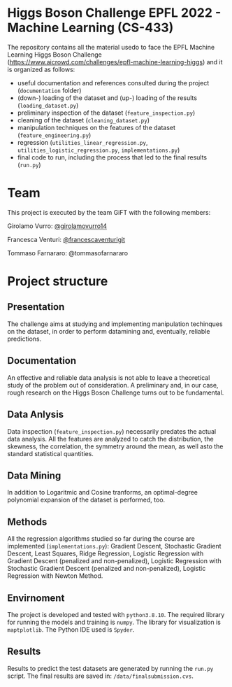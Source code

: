 # Higgs Boson Challenge EPFL 2022 - Machine Learning (CS-433)
The repository contains all the material usedo to face the EPFL Machine Learning Higgs Boson Challenge (https://www.aicrowd.com/challenges/epfl-machine-learning-higgs) and it is organized as follows:
 - useful documentation and references consulted during the project (`documentation` folder)
 - (down-) loading of the dataset and (up-) loading of the results (`loading_dataset.py`)
 - preliminary inspection of the dataset (`feature_inspection.py`)
 - cleaning of the dataset (`cleaning_dataset.py`)
 - manipulation techniques on the features of the dataset (`feature_engineering.py`)
 - regression (`utilities_linear_regression.py`, `utilities_logistic_regression.py`, `implementations.py`)
 - final code to run, including the process that led to the final results (`run.py`)

# Team
This project is executed by the team GiFT with the following members:

Girolamo Vurro: [@girolamovurro14](https://github.com/girolamovurro14)

Francesca Venturi: [@francescaventurigit](https://github.com/francescaventurigit)

Tommaso Farnararo: @tommasofarnararo


# Project structure

## Presentation
The challenge aims at studying and  implementing manipulation techinques on the dataset, in order to perform datamining and, eventually, reliable predictions.

## Documentation
An effective and reliable data analysis is not able to leave a theoretical study of the problem out of consideration. A preliminary and, in our case, rough research on the Higgs Boson Challenge turns out to be fundamental. 

## Data Anlysis
Data inspection (`feature_inspection.py`) necessarily predates the actual data analysis. All the features are analyzed to catch the distribution, the skewness, the correlation, the symmetry around the mean, as well asto the standard statistical quantities.

## Data Mining
In addition to Logaritmic and Cosine tranforms, an optimal-degree polynomial expansion of the dataset is performed, too.

## Methods
All the regression algorithms studied so far during the course are implemented (`implementations.py`): Gradient Descent, Stochastic Gradient Descent, Least Squares, Ridge Regression, Logistic Regression with Gradient Descent (penalized and non-penalized), Logistic Regression with Stochastic Gradient Descent (penalized and non-penalized), Logistic Regression with Newton Method.

## Envirnoment
The project is developed and tested with `python3.8.10`. The required library for running the models and training is `numpy`. The library for visualization is `maptplotlib`. The Python IDE used is `Spyder`.

## Results
Results to predict the test datasets are generated by running the `run.py` script. The final results are saved in: `/data/finalsubmission.cvs`.
